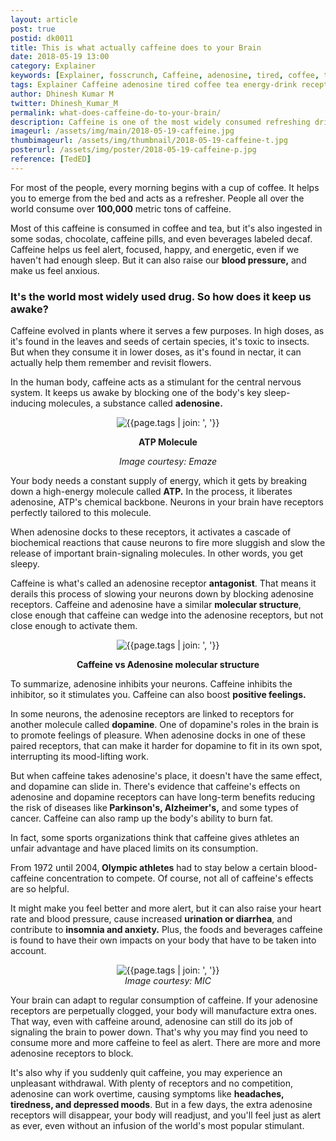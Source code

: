 ```yaml
---
layout: article
post: true
postid: dk0011
title: This is what actually caffeine does to your Brain
date: 2018-05-19 13:00 
category: Explainer
keywords: [Explainer, fosscrunch, Caffeine, adenosine, tired, coffee, tea, energy drink, receptors, body tired, brain, neurons]
tags: Explainer Caffeine adenosine tired coffee tea energy-drink receptors body-tired brain neurons
author: Dhinesh Kumar M
twitter: Dhinesh_Kumar_M
permalink: what-does-caffeine-do-to-your-brain/
description: Caffeine is one of the most widely consumed refreshing drink, But actually what does caffeine does to your brain to be so active, to get answered read the blog.
imageurl: /assets/img/main/2018-05-19-caffeine.jpg
thumbimageurl: /assets/img/thumbnail/2018-05-19-caffeine-t.jpg
posterurl: /assets/img/poster/2018-05-19-caffeine-p.jpg
reference: [TedED]
---
```

<p><span class="first-letter">F</span>or most of the people, every morning begins with a cup of coffee. It helps you to emerge from the bed and acts as a refresher. People all over the world consume over <strong>100,000</strong> metric tons of caffeine.</p>
<p>Most of this caffeine is consumed in coffee and tea, but it's also ingested in some sodas, chocolate, caffeine pills, and even beverages labeled decaf. Caffeine helps us feel alert, focused, happy, and energetic, even if we haven't had enough sleep. But it can also raise our <strong>blood pressure,</strong> and make us feel anxious.</p>
<h3><strong>It's the world most widely used drug. So how does it keep us awake?</strong></h3>
<p>Caffeine evolved in plants where it serves a few purposes. In high doses, as it's found in the leaves and seeds of certain species, it's toxic to insects. But when they consume it in lower doses, as it's found in nectar, it can actually help them remember and revisit flowers.</p> 
<p>In the human body, caffeine acts as a stimulant for the central nervous system. It keeps us awake by blocking one of the body's key sleep-inducing molecules, a substance called <strong>adenosine.</strong></p>
<div class="article-main-img">
<center>
	<img src="{{ site.baseurl }}/assets/img/main/2018-05-19-caffeine-1.jpg" alt="{{page.tags | join: ', '}}">
</center>
</div>
<center>
<footer class="imgcc">
    <p><b>ATP Molecule</b></p> <i>Image courtesy: Emaze</i>
</footer>
</center>
<p>Your body needs a constant supply of energy, which it gets by breaking down a high-energy molecule called <strong>ATP.</strong> In the process, it liberates adenosine, ATP's chemical backbone. Neurons in your brain have receptors perfectly tailored to this molecule.</p>
<p>When adenosine docks to these receptors, it activates a cascade of biochemical reactions that cause neurons to fire more sluggish and slow the release of important brain-signaling molecules. In other words, you get sleepy.</p>
<p>Caffeine is what's called an adenosine receptor <strong>antagonist</strong>. That means it derails this process of slowing your neurons down by blocking adenosine receptors. Caffeine and adenosine have a similar <strong>molecular structure</strong>, close enough that caffeine can wedge into the adenosine receptors, but not close enough to activate them.</p>
<div class="article-main-img">
<center>
	<img src="{{ site.baseurl }}/assets/img/main/2018-05-19-caffeine-2.jpg" alt="{{page.tags | join: ', '}}">
</center>
</div>
<center>
<footer class="imgcc">
    <p><b>Caffeine vs Adenosine molecular structure</b></p>
</footer>
</center>
<p>To summarize, adenosine inhibits your neurons. Caffeine inhibits the inhibitor, so it stimulates you. Caffeine can also boost <strong>positive feelings.</strong></p>    
<p>In some neurons, the adenosine receptors are linked to receptors for another molecule called <strong>dopamine</strong>. One of dopamine's roles in the brain is to promote feelings of pleasure. When adenosine docks in one of these paired receptors, that can make it harder for dopamine to fit in its own spot, interrupting its mood-lifting work.</p>
<p>But when caffeine takes adenosine's place, it doesn't have the same effect, and dopamine can slide in. There's evidence that caffeine's effects on adenosine and dopamine receptors can have long-term benefits reducing the risk of diseases like<strong> Parkinson's, Alzheimer's,</strong> and some types of cancer. Caffeine can also ramp up the body's ability to burn fat.</p>
<p>In fact, some sports organizations think that caffeine gives athletes an unfair advantage and have placed limits on its consumption.</p>
<p>From 1972 until 2004,<strong> Olympic athletes</strong> had to stay below a certain blood-caffeine concentration to compete. Of course, not all of caffeine's effects are so helpful.</p>
<p>It might make you feel better and more alert, but it can also raise your heart rate and blood pressure, cause increased <strong>urination or diarrhea</strong>, and contribute to <strong>insomnia and anxiety.</strong> Plus, the foods and beverages caffeine is found to have their own impacts on your body that have to be taken into account.</p>
<div class="article-main-img">
<center>
	<img src="{{ site.baseurl }}/assets/img/main/2018-05-19-caffeine-3.gif" alt="{{page.tags | join: ', '}}">
</center>
</div>
<center>
<footer class="imgcc">
     <i>Image courtesy: MIC</i>
</footer>
</center>
<p>Your brain can adapt to regular consumption of caffeine. If your adenosine receptors are perpetually clogged, your body will manufacture extra ones. That way, even with caffeine around, adenosine can still do its job of signaling the brain to power down. That's why you may find you need to consume more and more caffeine to feel as alert. There are more and more adenosine receptors to block.</p>
<p>It's also why if you suddenly quit caffeine, you may experience an unpleasant withdrawal. With plenty of receptors and no competition, adenosine can work overtime, causing symptoms like <strong>headaches, tiredness, and depressed moods</strong>. But in a few days, the extra adenosine receptors will disappear, your body will readjust, and you'll feel just as alert as ever, even without an infusion of the world's most popular stimulant.</p>